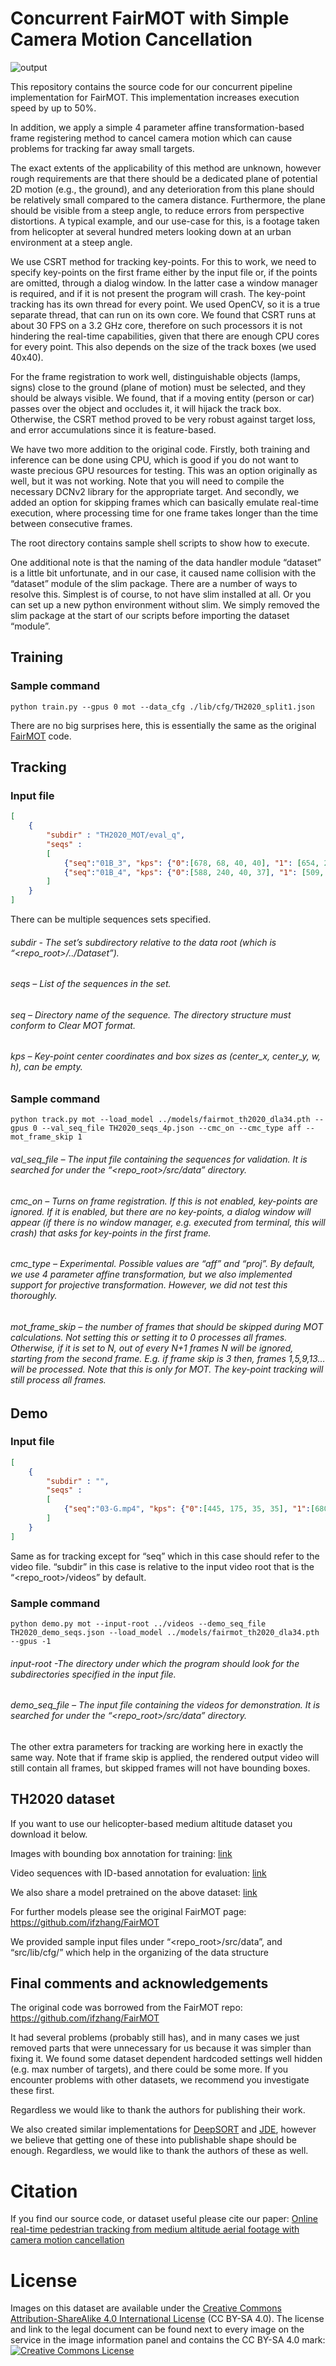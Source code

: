 
# Concurrent FairMOT with Simple Camera Motion Cancellation

![output](https://user-images.githubusercontent.com/37895847/111121868-8bbba180-85b0-11eb-8607-21330daca119.gif)


This repository contains the source code for our concurrent pipeline implementation for FairMOT. This implementation increases execution speed by up to 50%.

In addition, we apply a simple 4 parameter affine transformation-based frame registering method to cancel camera motion which can cause problems for tracking far away small targets.

The exact extents of the applicability of this method are unknown, however rough requirements are that there should be a dedicated plane of potential 2D motion (e.g., the ground), and any deterioration from this plane should be relatively small compared to the camera distance. Furthermore, the plane should be visible from a steep angle, to reduce errors from perspective distortions. A typical example, and our use-case for this, is a footage taken from helicopter at several hundred meters looking down at an urban environment at a steep angle.

We use CSRT method for tracking key-points. For this to work, we need to specify key-points on the first frame either by the input file or, if the points are omitted, through a dialog window. In the latter case a window manager is required, and if it is not present the program will crash. The key-point tracking has its own thread for every point. We used OpenCV, so it is a true separate thread, that can run on its own core. We found that CSRT runs at about 30 FPS on a 3.2 GHz core, therefore on such processors it is not hindering the real-time capabilities, given that there are enough CPU cores for every point. This also depends on the size of the track boxes (we used 40x40).

For the frame registration to work well, distinguishable objects (lamps, signs) close to the ground (plane of motion) must be selected, and they should be always visible. We found, that if a moving entity (person or car) passes over the object and occludes it, it will hijack the track box. Otherwise, the CSRT method proved to be very robust against target loss, and error accumulations since it is feature-based.

We have two more addition to the original code. Firstly, both training and inference can be done using CPU, which is good if you do not want to waste precious GPU resources for testing. This was an option originally as well, but it was not working. Note that you will need to compile the necessary DCNv2 library for the appropriate target. And secondly, we added an option for skipping frames which can basically emulate real-time execution, where processing time for one frame takes longer than the time between consecutive frames.

The root directory contains sample shell scripts to show how to execute.

One additional note is that the naming of the data handler module “dataset” is a little bit unfortunate, and in our case, it caused name collision with the “dataset” module of the slim package. There are a number of ways to resolve this. Simplest is of course, to not have slim installed at all. Or you can set up a new python environment without slim. We simply removed the slim package at the start of our scripts before importing the dataset “module”.

## Training
### Sample command
`python train.py --gpus 0 mot --data_cfg ./lib/cfg/TH2020_split1.json`

There are no big surprises here, this is essentially the same as the original [FairMOT](https://github.com/ifzhang/FairMOT) code.

## Tracking
### Input file
```json
[
    {
        "subdir" : "TH2020_MOT/eval_q",
        "seqs" :
        [
            {"seq":"01B_3", "kps": {"0":[678, 68, 40, 40], "1": [654, 232, 40, 40], "2": [540, 30, 40, 40], "3": [338, 218, 40, 40]}},
            {"seq":"01B_4", "kps": {"0":[588, 240, 40, 37], "1": [509, 346, 46, 39], "2": [194, 112, 39, 36], "3": [208, 333, 38, 38]}}
        ]
    }
]
```

There can be multiple sequences sets specified.

###### subdir - The set’s subdirectory relative to the data root (which is “<repo_root>/../Dataset”).

###### seqs – List of the sequences in the set.

###### seq – Directory name of the sequence. The directory structure must conform to Clear MOT format.

###### kps – Key-point center coordinates and box sizes as (center_x, center_y, w, h), can be empty.

### Sample command
`python track.py mot --load_model ../models/fairmot_th2020_dla34.pth --gpus 0 --val_seq_file TH2020_seqs_4p.json --cmc_on --cmc_type aff --mot_frame_skip 1`


###### val_seq_file – The input file containing the sequences for validation. It is searched for under the “<repo_root>/src/data” directory.

###### cmc_on – Turns on frame registration. If this is not enabled, key-points are ignored. If it is enabled, but there are no key-points, a dialog window will appear (if there is no window manager, e.g. executed from terminal, this will crash) that asks for key-points in the first frame.

###### cmc_type – Experimental. Possible values are “aff” and “proj”. By default, we use 4 parameter affine transformation, but we also implemented support for projective transformation. However, we did not test this thoroughly. 

###### mot_frame_skip – the number of frames that should be skipped during MOT calculations. Not setting this or setting it to 0 processes all frames. Otherwise, if it is set to N, out of every N+1 frames N will be ignored, starting from the second frame. E.g. if frame skip is 3 then, frames 1,5,9,13… will be processed. Note that this is only for MOT. The key-point tracking will still process all frames.

## Demo
### Input file
```json
[
    {
        "subdir" : "",
        "seqs" :
        [
            {"seq":"03-G.mp4", "kps": {"0":[445, 175, 35, 35], "1":[680, 210, 35, 35]}}
        ]
    }
]
```

Same as for tracking except for “seq” which in this case should refer to the video file. “subdir” in this case is relative to the input video root that is the “<repo_root>/videos” by default.

### Sample command
`python demo.py mot --input-root ../videos --demo_seq_file TH2020_demo_seqs.json --load_model ../models/fairmot_th2020_dla34.pth --gpus -1`

###### input-root -The directory under which the program should look for the subdirectories specified in the input file.

###### demo_seq_file – The input file containing the videos for demonstration. It is searched for under the “<repo_root>/src/data” directory.
The other extra parameters for tracking are working here in exactly the same way. Note that if frame skip is applied, the rendered output video will still contain all frames, but skipped frames will not have bounding boxes.

## TH2020 dataset
If you want to use our helicopter-based medium altitude dataset you download it below.

Images with bounding box annotation for training: [link](https://sekilab-students.s3.ap-northeast-1.amazonaws.com/2020/Gergely/TH2020/TH2020_bb.zip)

Video sequences with ID-based annotation for evaluation:  [link](https://sekilab-students.s3.ap-northeast-1.amazonaws.com/2020/Gergely/TH2020/TH2020_MOT_eval_seq.zip)

We also share a model pretrained on the above dataset: [link](https://sekilab-students.s3.ap-northeast-1.amazonaws.com/2020/Gergely/TH2020/fairmot_th2020_dla34.pth)

For further models please see the original FairMOT page: https://github.com/ifzhang/FairMOT

We provided sample input files under “<repo_root>/src/data”,  and “src/lib/cfg/” which help in the organizing of the data structure

## Final comments and acknowledgements
The original code was borrowed from the FairMOT repo: https://github.com/ifzhang/FairMOT

It had several problems (probably still has), and in many cases we just removed parts that were unnecessary for us because it was simpler than fixing it. We found some dataset dependent hardcoded settings well hidden (e.g. max number of targets), and there could be some more. If you encounter problems with other datasets, we recommend you investigate these first.

Regardless we would like to thank the authors for publishing their work.

We also created similar implementations for [DeepSORT](https://github.com/nwojke/deep_sort) and [JDE](https://github.com/Zhongdao/Towards-Realtime-MOT), however we believe that getting one of these into publishable shape should be enough. Regardless, we would like to thank the authors of these as well.

# Citation
If you find our source code, or dataset useful please cite our paper:
[Online real-time pedestrian tracking from medium altitude aerial footage with camera motion cancellation](https://doi.org/10.1016/j.cviu.2022.103386)

# License
Images on this dataset are available under the [Creative Commons Attribution-ShareAlike 4.0 International License](http://creativecommons.org/licenses/by-sa/4.0/) (CC BY-SA 4.0). The license and link to the legal document can be found next to every image on the service in the image information panel and contains the CC BY-SA 4.0 mark:
<br><a rel="license" href="http://creativecommons.org/licenses/by-sa/4.0/deed.en"><img alt="Creative Commons License" style="border-width:0" src="https://licensebuttons.net/l/by-sa/4.0/88x31.png" /></a><br />

